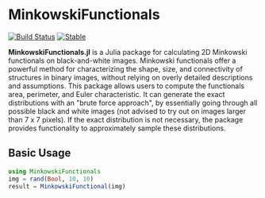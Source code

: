 # MinkowskiFunctionals

[![Build Status](https://github.com/markuspirke/MinkowskiFunctionals.jl/actions/workflows/CI.yml/badge.svg?branch=main)](https://github.com/markuspirke/MinkowskiFunctionals.jl/actions/workflows/CI.yml?query=branch%3Amain)
[![Stable](https://img.shields.io/badge/docs-stable-blue.svg)](https://markuspirke.github.io/MinkowskiFunctionals.jl/dev/)

**MinkowskiFunctionals.jl** is a Julia package for calculating 2D Minkowski functionals on black-and-white images.
Minkowski functionals offer a powerful method for characterizing the shape, size, and connectivity of structures in binary images, without relying on overly detailed descriptions and assumptions.
This package allows users to compute the functionals area, perimeter, and Euler characteristic. It can generate the exact distributions with an "brute force approach", by essentially going through all possible black and white images (not advised to try out on images larger than 7 x 7 pixels). 
If the exact distribution is not necessary, the package provides functionality to approximately sample these distributions.

## Basic Usage

``` julia
using MinkowskiFunctionals
img = rand(Bool, 10, 10)
result = MinkowskiFunctional(img)
```
